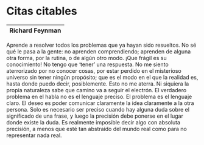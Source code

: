 # Citas citables

|Richard Feynman
|-
Aprende a resolver todos los problemas que ya hayan sido resueltos.
No sé qué le pasa a la gente: no aprenden comprendiendo; aprenden de alguna otra forma, por la rutina, o de algún otro modo. ¡Que frágil es su conocimiento!
No tengo que ‘tener’ una respuesta. No me siento aterrorizado por no conocer cosas, por estar perdido en el misterioso universo sin tener ningún propósito; que es el modo en el que la realidad es, hasta donde puedo decir, posiblemente. Esto no me aterra.
Ni siquiera la propia naturaleza sabe que camino va a seguir el electrón.
El verdadero problema en el habla no es el lenguaje preciso. El problema es el lenguaje claro. El deseo es poder comunicar claramente la idea claramente a la otra persona. Solo es necesario ser preciso cuando hay alguna duda sobre el significado de una frase, y luego la precisión debe ponerse en el lugar donde existe la duda. Es realmente imposible decir algo con absoluta precisión, a menos que esté tan abstraído del mundo real como para no representar nada real.


